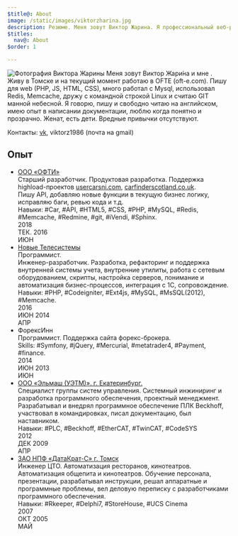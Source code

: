 ```yaml
---
$title@: About
image: /static/images/viktorzharina.jpg
description: Резюме. Меня зовут Виктор Жарина. Я профессиональный веб-разработчик. Пишу на PHP, Javascript, Html, CSS, много работал с Mysql, Redis. Memcache. Дружу с командной строкой Linux и считаю GIT манной небесной.
$titles:
  nav@: About
$order: 1

---
```

<img src="/static/images/viktorzharina.jpg" alt="Фотография Виктора Жарины" class="about-photo" />
Меня зовут Виктор Жари́на и мне <script type="text/javascript">var b = new Date('1986-12-28'); var t = Date.now() - b.getTime(); var a = new Date(t); document.write(Math.abs(a.getUTCFullYear() - 1970));
</script>. Живу в Томске и на текущий момент работаю в OFTE (oft-e.com). Пишу для web (PHP, JS, HTML, CSS), много работал с Mysql,  использовал Redis, Memcache, дружу с командной строкой Linux и считаю GIT манной небесной.
Я говорю, пишу и свободно читаю на английском, имею опыт в написании документации, люблю когда понятно и прозрачно. Женат, есть дети.
Вредные привычки отсутствуют.

Контакты: [vk](https://vk.com/id4330588), viktorz1986 (почта на gmail)

## Опыт

<div class="timeline">
    <ul>
        <li>
            <span></span>
            <div class="title"><a href="//oft-e.com">ООО «ОФТИ»</a></div>
            <div class="position">Старший разработчик. Продуктовая разработка. Поддержка highload-проектов <a href="//usedcarsni.com">usercarsni.com</a>, <a href="//carfinderscotland.co.uk">carfinderscotland.co.uk</a>.</div>
            <div class="info">Пишу API, добавляю новые функции в текущую бизнес логику, исправляю баги, ревью кода и т.д. </div>
            <div class="tags">Навыки: #Car, #API, #HTML5, #CSS, #PHP, #MySQL, #Redis, #Memcache, #Redmine, #git, #iVendi, #Sphinx.</div>
            <div class="year">
                <span>2018<br/>ТЕК.</span>
                <span>2016<br/>ИЮН</span>
            </div>
        </li>
        <li>
            <span></span>
            <div class="title"><a href="//nts.su">Новые Телесистемы</a></div>
            <div class="position">Программист.</div>
            <div class="info">Инженер-разработчик. Разработка, рефакторинг и поддержка внутренней системы учета, внутренние утилиты, работа с сетевым оборудованием, скрипты, настройка серверов, понимание и автоматизация бизнес-процессов, интеграция с 1С, сопровождение. </div>
            <div class="tags">Навыки: #PHP, #Codeigniter, #Ext4js, #MySQL, #MsSQL(2012), #Memcache.</div>
            <div class="year">
                <span>2016<br/>ИЮН</span>
                <span>2014<br/>АПР</span>
            </div>
        </li>
        <li>
            <span></span>
            <div class="title">ФорексИнн</div>
            <div class="position">Программист. Поддержка сайта форекс-брокера.</div>
            <div class="info"></div>
            <div class="tags">Skills: #Symfony, #jQuery, #Mercurial, #metatrader4, #Payment, #finance.</div>
            <div class="year">
                <span>2014<br/>ИЮН</span>
                <span>2013<br/>ИЮН</span>
            </div>
        </li>
        <li>
            <span></span>
            <div class="title"><a href="http://uetm.ru">ООО «Эльмаш (УЭТМ)». г. Екатеринбург.</a></div>
            <div class="position">Специалист группы систем управления. Системный инжиниринг и разработка программного обеспечения, проектный менеджмент.</div>
            <div class="info">Разрабатывал и внедрял программное обеспечение ПЛК Beckhoff, участвовал в командировках, писал документацию, был наставником.</div>
            <div class="tags">Навыки: #PLC, #Beckhoff, #EtherCAT, #TwinCAT, #CodeSYS</div>
            <div class="year">
                <span>2012<br/>ДЕК</span>
                <span>2009<br/>АПР</span>
            </div>
        </li>
        <li>
            <span></span>
            <div class="title"><a href="//datakrat.com">ЗАО НПФ «ДатаКрат-С» г. Томск</a></div>
            <div class="position">Инженер ЦТО. Автоматизация ресторанов, кинотеатров.</div>
            <div class="info">Автоматизация общепита и кинотеатров. Обучение персонала, презентации, разрабатывал инструкции, решал аппаратные и программные проблемы, вел деловую переписку с разработчиками программного обеспечения.</div>
            <div class="tags">Навыки: #Rkeeper, #Delphi7, #StoreHouse, #UCS Cinema</div>
            <div class="year">
                <span>2007<br/>ОКТ</span>
                <span>2005<br/>МАЙ</span>
            </div>
        </li>
    </ul>
</div>
